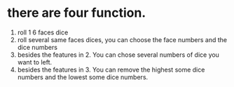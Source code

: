 # there are four function.
1. roll 1 6 faces dice
2. roll several same faces dices, you can choose the face numbers and the dice numbers
3. besides the features in 2. You can chose several numbers of dice you want to left.
4. besides the features in 3. You can remove the highest some dice numbers and the lowest some dice numbers.